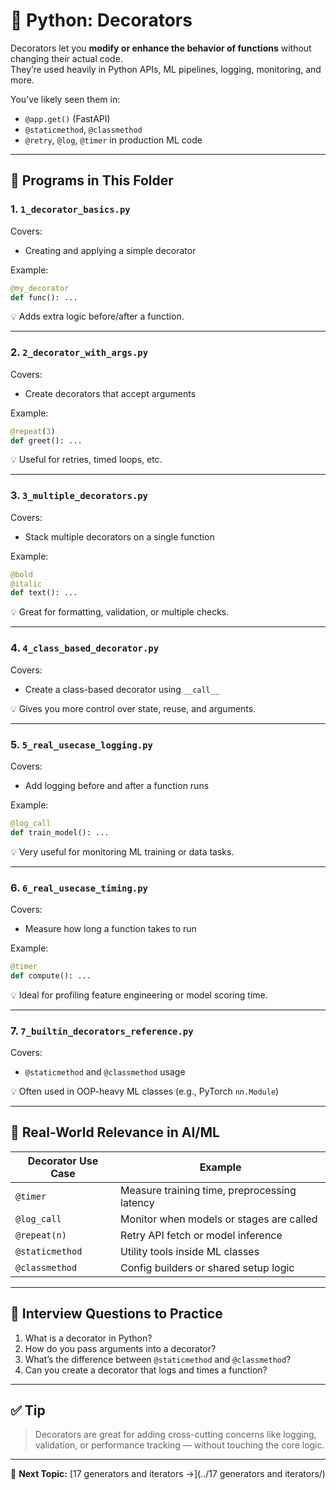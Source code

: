 # 🧠 Python: Decorators

Decorators let you **modify or enhance the behavior of functions** without changing their actual code.  
They’re used heavily in Python APIs, ML pipelines, logging, monitoring, and more.

You’ve likely seen them in:
- `@app.get()` (FastAPI)
- `@staticmethod`, `@classmethod`
- `@retry`, `@log`, `@timer` in production ML code

---

## 📌 Programs in This Folder

### 1. `1_decorator_basics.py`

Covers:
- Creating and applying a simple decorator

Example:
```python
@my_decorator
def func(): ...
```

💡 Adds extra logic before/after a function.

---

### 2. `2_decorator_with_args.py`

Covers:
- Create decorators that accept arguments

Example:
```python
@repeat(3)
def greet(): ...
```

💡 Useful for retries, timed loops, etc.

---

### 3. `3_multiple_decorators.py`

Covers:
- Stack multiple decorators on a single function

Example:
```python
@bold
@italic
def text(): ...
```

💡 Great for formatting, validation, or multiple checks.

---

### 4. `4_class_based_decorator.py`

Covers:
- Create a class-based decorator using `__call__`

💡 Gives you more control over state, reuse, and arguments.

---

### 5. `5_real_usecase_logging.py`

Covers:
- Add logging before and after a function runs

Example:
```python
@log_call
def train_model(): ...
```

💡 Very useful for monitoring ML training or data tasks.

---

### 6. `6_real_usecase_timing.py`

Covers:
- Measure how long a function takes to run

Example:
```python
@timer
def compute(): ...
```

💡 Ideal for profiling feature engineering or model scoring time.

---

### 7. `7_builtin_decorators_reference.py`

Covers:
- `@staticmethod` and `@classmethod` usage

💡 Often used in OOP-heavy ML classes (e.g., PyTorch `nn.Module`)

---

## 🎯 Real-World Relevance in AI/ML

| Decorator Use Case | Example |
|--------------------|---------|
| `@timer`           | Measure training time, preprocessing latency |
| `@log_call`        | Monitor when models or stages are called |
| `@repeat(n)`       | Retry API fetch or model inference |
| `@staticmethod`    | Utility tools inside ML classes |
| `@classmethod`     | Config builders or shared setup logic |

---

## 🧠 Interview Questions to Practice

1. What is a decorator in Python?
2. How do you pass arguments into a decorator?
3. What’s the difference between `@staticmethod` and `@classmethod`?
4. Can you create a decorator that logs and times a function?

---

## ✅ Tip

> Decorators are great for adding cross-cutting concerns like logging, validation, or performance tracking — without touching the core logic.

---

📁 **Next Topic:** [17 generators and iterators →](../17 generators and iterators/)